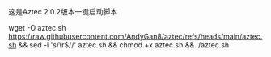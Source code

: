 
这是Aztec 2.0.2版本一键启动脚本


wget -O aztec.sh https://raw.githubusercontent.com/AndyGan8/aztec/refs/heads/main/aztec.sh && sed -i 's/\r$//' aztec.sh && chmod +x aztec.sh && ./aztec.sh
